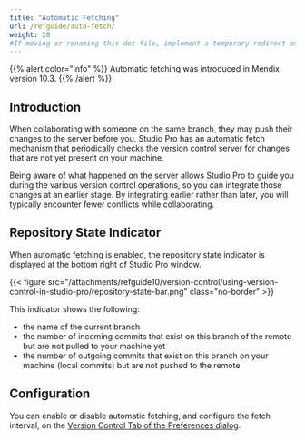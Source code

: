 ```yaml
---
title: "Automatic Fetching"
url: /refguide/auto-fetch/
weight: 20
#If moving or renaming this doc file, implement a temporary redirect and let the respective team know they should update the URL in the product. See Mapping to Products for more details.
---
```


{{% alert color="info" %}}
Automatic fetching was introduced in Mendix version 10.3.
{{% /alert %}}

## Introduction

When collaborating with someone on the same branch, they may push their changes to the server before you. Studio Pro has an automatic fetch mechanism that periodically checks the version control server for changes that are not yet present on your machine. 

Being aware of what happened on the server allows Studio Pro to guide you during the various version control operations, so you can integrate those changes at an earlier stage. By integrating earlier rather than later, you will typically encounter fewer conflicts while collaborating.

## Repository State Indicator

When automatic fetching is enabled, the repository state indicator is displayed at the bottom right of Studio Pro window.

{{< figure src="/attachments/refguide10/version-control/using-version-control-in-studio-pro/repository-state-bar.png" class="no-border" >}}

This indicator shows the following:

* the name of the current branch
* the number of incoming commits that exist on this branch of the remote but are not pulled to your machine yet
* the number of outgoing commits that exist on this branch on your machine (local commits) but are not pushed to the remote 

## Configuration

You can enable or disable automatic fetching, and configure the fetch interval, on the [Version Control Tab of the Preferences dialog](/refguide/preferences-dialog/#enable-auto-fetch).
